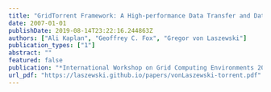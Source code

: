 ```yaml
---
title: "GridTorrent Framework: A High-performance Data Transfer and Data Sharing Framework for Scientific Computing"
date: 2007-01-01
publishDate: 2019-08-14T23:22:16.244863Z
authors: ["Ali Kaplan", "Geoffrey C. Fox", "Gregor von Laszewski"]
publication_types: ["1"]
abstract: ""
featured: false
publication: "*International Workshop on Grid Computing Environments 2007 (GCE07)*"
url_pdf: "https://laszewski.github.io/papers/vonLaszewski-torrent.pdf"
---
```


